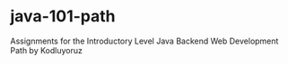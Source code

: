# java-101-path
Assignments for the Introductory Level Java Backend Web Development Path by Kodluyoruz

